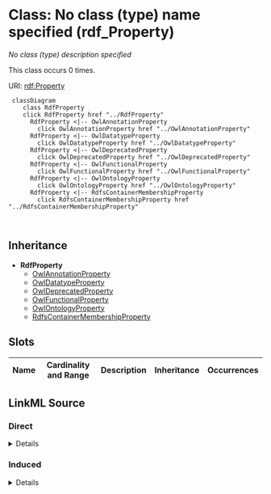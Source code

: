 

# Class: No class (type) name specified (rdf_Property)


_No class (type) description specified_






This class occurs 0 times.


URI: [rdf:Property](http://www.w3.org/1999/02/22-rdf-syntax-ns#Property)






```mermaid
 classDiagram
    class RdfProperty
    click RdfProperty href "../RdfProperty"
      RdfProperty <|-- OwlAnnotationProperty
        click OwlAnnotationProperty href "../OwlAnnotationProperty"
      RdfProperty <|-- OwlDatatypeProperty
        click OwlDatatypeProperty href "../OwlDatatypeProperty"
      RdfProperty <|-- OwlDeprecatedProperty
        click OwlDeprecatedProperty href "../OwlDeprecatedProperty"
      RdfProperty <|-- OwlFunctionalProperty
        click OwlFunctionalProperty href "../OwlFunctionalProperty"
      RdfProperty <|-- OwlOntologyProperty
        click OwlOntologyProperty href "../OwlOntologyProperty"
      RdfProperty <|-- RdfsContainerMembershipProperty
        click RdfsContainerMembershipProperty href "../RdfsContainerMembershipProperty"
      
      
```





## Inheritance
* **RdfProperty**
    * [OwlAnnotationProperty](../classes/OwlAnnotationProperty.md)
    * [OwlDatatypeProperty](../classes/OwlDatatypeProperty.md)
    * [OwlDeprecatedProperty](../classes/OwlDeprecatedProperty.md)
    * [OwlFunctionalProperty](../classes/OwlFunctionalProperty.md)
    * [OwlOntologyProperty](../classes/OwlOntologyProperty.md)
    * [RdfsContainerMembershipProperty](../classes/RdfsContainerMembershipProperty.md)



## Slots

| Name | Cardinality and Range | Description | Inheritance | Occurrences |
| ---  | --- | --- | --- | --- |














## LinkML Source

<!-- TODO: investigate https://stackoverflow.com/questions/37606292/how-to-create-tabbed-code-blocks-in-mkdocs-or-sphinx -->

### Direct

<details>

```yaml
name: rdf_Property
conforms_to: No schema conformance document specified
annotations:
  count:
    tag: count
    value: 0
description: No class (type) description specified
title: No class (type) name specified
from_schema: hydrology-kg
rank: 1000
class_uri: rdf:Property

```
</details>

### Induced

<details>

```yaml
name: rdf_Property
conforms_to: No schema conformance document specified
annotations:
  count:
    tag: count
    value: 0
description: No class (type) description specified
title: No class (type) name specified
from_schema: hydrology-kg
rank: 1000
class_uri: rdf:Property

```
</details>
